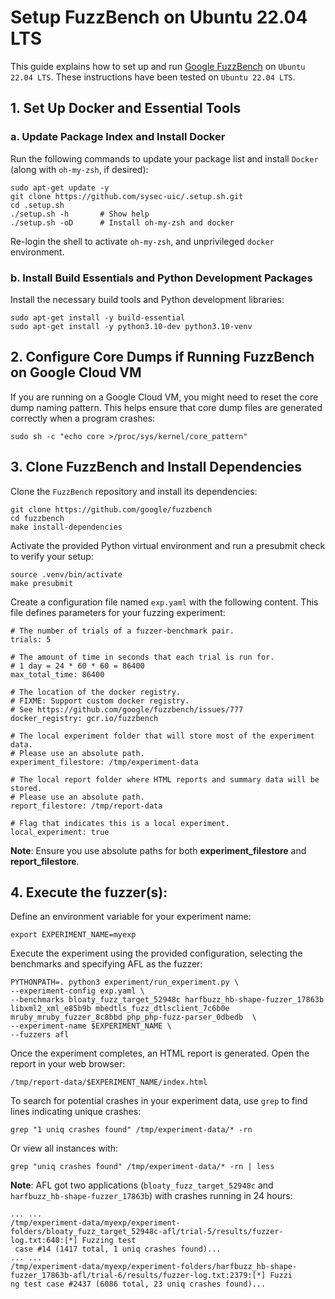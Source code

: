 # Setup FuzzBench on Ubuntu 22.04 LTS

This guide explains how to set up and run [Google FuzzBench](https://google.github.io/fuzzbench/getting-started/prerequisites/) on `Ubuntu 22.04 LTS`. These instructions have been tested on `Ubuntu 22.04 LTS`.

## 1. Set Up Docker and Essential Tools
### a. Update Package Index and Install Docker
Run the following commands to update your package list and install `Docker` (along with `oh-my-zsh`, if desired):

```
sudo apt-get update -y
git clone https://github.com/sysec-uic/.setup.sh.git
cd .setup.sh
./setup.sh -h       # Show help
./setup.sh -oD      # Install oh-my-zsh and docker
```
Re-login the shell to activate `oh-my-zsh`, and unprivileged `docker` environment.

### b. Install Build Essentials and Python Development Packages
Install the necessary build tools and Python development libraries:
```
sudo apt-get install -y build-essential
sudo apt-get install -y python3.10-dev python3.10-venv
```

## 2. Configure Core Dumps if Running FuzzBench on Google Cloud VM

If you are running on a Google Cloud VM, you might need to reset the core dump naming pattern. This helps ensure that core dump files are generated correctly when a program crashes:
```
sudo sh -c "echo core >/proc/sys/kernel/core_pattern"
```

## 3. Clone FuzzBench and Install Dependencies
Clone the `FuzzBench` repository and install its dependencies:
```
git clone https://github.com/google/fuzzbench
cd fuzzbench
make install-dependencies
```
Activate the provided Python virtual environment and run a presubmit check to verify your setup:
```
source .venv/bin/activate
make presubmit
```

Create a configuration file named `exp.yaml` with the following content. This file defines parameters for your fuzzing experiment:
```
# The number of trials of a fuzzer-benchmark pair.
trials: 5

# The amount of time in seconds that each trial is run for.
# 1 day = 24 * 60 * 60 = 86400
max_total_time: 86400

# The location of the docker registry.
# FIXME: Support custom docker registry.
# See https://github.com/google/fuzzbench/issues/777
docker_registry: gcr.io/fuzzbench

# The local experiment folder that will store most of the experiment data.
# Please use an absolute path.
experiment_filestore: /tmp/experiment-data

# The local report folder where HTML reports and summary data will be stored.
# Please use an absolute path.
report_filestore: /tmp/report-data

# Flag that indicates this is a local experiment.
local_experiment: true
```
**Note**: Ensure you use absolute paths for both **experiment_filestore** and **report_filestore**.

## 4. Execute the fuzzer(s):
Define an environment variable for your experiment name:
```
export EXPERIMENT_NAME=myexp
```
Execute the experiment using the provided configuration, selecting the benchmarks and specifying AFL as the fuzzer:
```
PYTHONPATH=. python3 experiment/run_experiment.py \
--experiment-config exp.yaml \
--benchmarks bloaty_fuzz_target_52948c harfbuzz_hb-shape-fuzzer_17863b libxml2_xml_e85b9b mbedtls_fuzz_dtlsclient_7c6b0e mruby_mruby_fuzzer_8c8bbd php_php-fuzz-parser_0dbedb  \
--experiment-name $EXPERIMENT_NAME \
--fuzzers afl
```
Once the experiment completes, an HTML report is generated. Open the report in your web browser:
```
/tmp/report-data/$EXPERIMENT_NAME/index.html
```

To search for potential crashes in your experiment data, use `grep` to find lines indicating unique crashes:
```
grep "1 uniq crashes found" /tmp/experiment-data/* -rn
```
Or view all instances with:
```
grep "uniq crashes found" /tmp/experiment-data/* -rn | less
```

**Note**: AFL got two applications (`bloaty_fuzz_target_52948c` and `harfbuzz_hb-shape-fuzzer_17863b`) with crashes running in 24 hours:
```
... ...
/tmp/experiment-data/myexp/experiment-folders/bloaty_fuzz_target_52948c-afl/trial-5/results/fuzzer-log.txt:640:[*] Fuzzing test
 case #14 (1417 total, 1 uniq crashes found)...
... ...
/tmp/experiment-data/myexp/experiment-folders/harfbuzz_hb-shape-fuzzer_17863b-afl/trial-6/results/fuzzer-log.txt:2379:[*] Fuzzi
ng test case #2437 (6086 total, 23 uniq crashes found)...
```
